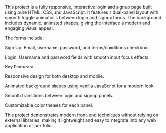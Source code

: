 This project is a fully responsive, interactive login and signup page built using pure HTML, CSS, and JavaScript. It features a dual-panel layout with smooth toggle animations between login and signup forms. The background includes dynamic, animated shapes, giving the interface a modern and engaging visual appeal.

The forms include:

Sign Up: Email, username, password, and terms/conditions checkbox.

Login: Username and password fields with smooth input focus effects.

Key Features:

Responsive design for both desktop and mobile.

Animated background shapes using vanilla JavaScript for a modern look.

Smooth transitions between login and signup panels.

Customizable color themes for each panel.

This project demonstrates modern front-end techniques without relying on external libraries, making it lightweight and easy to integrate into any web application or portfolio.
